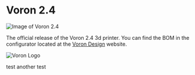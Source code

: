 # Voron 2.4


![Image of Voron 2.4](http://vorondesign.com/images/voron2.4.jpg)

The official release of the Voron 2.4 3d printer.  You can find the BOM in the configurator located at the [Voron Design]( http://vorondesign.com/voron2.4) website.

![Voron Logo](http://vorondesign.com/images/voron_design_logo.png)

test
another test
